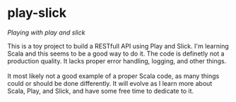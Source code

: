 # play-slick
*Playing with play and slick*

This is a toy project to build a RESTfull API using Play and Slick. I'm learning Scala and this seems to be a good way to do it. The code is definetly not a production quality. It lacks proper error handling, logging, and other things.<br><br>
It most likely not a good example of a proper Scala code, as many things could or should be done differently. It will evolve as I learn more about Scala, Play, and Slick, and have some free time to dedicate to it. 
